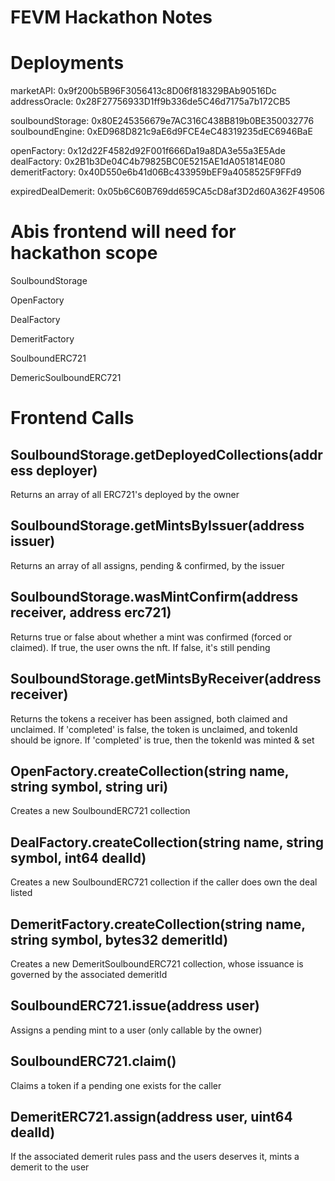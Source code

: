 # FEVM Hackathon Notes

# Deployments

marketAPI: 0x9f200b5B96F3056413c8D06f818329BAb90516Dc
addressOracle: 0x28F27756933D1ff9b336de5C46d7175a7b172CB5

soulboundStorage: 0x80E245356679e7AC316C438B819b0BE350032776
soulboundEngine: 0xED968D821c9aE6d9FCE4eC48319235dEC6946BaE

openFactory: 0x12d22F4582d92F001f666Da19a8DA3e55a3E5Ade
dealFactory: 0x2B1b3De04C4b79825BC0E5215AE1dA051814E080
demeritFactory: 0x40D550e6b41d06Bc433959bEF9a4058525F9FFd9

expiredDealDemerit: 0x05b6C60B769dd659CA5cD8af3D2d60A362F49506

# Abis frontend will need for hackathon scope

SoulboundStorage

OpenFactory

DealFactory

DemeritFactory

SoulboundERC721

DemericSoulboundERC721

# Frontend Calls

## SoulboundStorage.getDeployedCollections(address deployer)

Returns an array of all ERC721's deployed by the owner

## SoulboundStorage.getMintsByIssuer(address issuer)

Returns an array of all assigns, pending & confirmed, by the issuer

## SoulboundStorage.wasMintConfirm(address receiver, address erc721)

Returns true or false about whether a mint was confirmed (forced or claimed). If true, the user owns the nft. If false, it's still pending

## SoulboundStorage.getMintsByReceiver(address receiver)

Returns the tokens a receiver has been assigned, both claimed and unclaimed. If 'completed' is false, the token is unclaimed, and tokenId should be ignore. If 'completed' is true, then the tokenId was minted & set

## OpenFactory.createCollection(string name, string symbol, string uri)

Creates a new SoulboundERC721 collection

## DealFactory.createCollection(string name, string symbol, int64 dealId)

Creates a new SoulboundERC721 collection if the caller does own the deal listed

## DemeritFactory.createCollection(string name, string symbol, bytes32 demeritId)

Creates a new DemeritSoulboundERC721 collection, whose issuance is governed by the associated demeritId

## SoulboundERC721.issue(address user)

Assigns a pending mint to a user (only callable by the owner)

## SoulboundERC721.claim()

Claims a token if a pending one exists for the caller

## DemeritERC721.assign(address user, uint64 dealId)

If the associated demerit rules pass and the users deserves it, mints a demerit to the user
